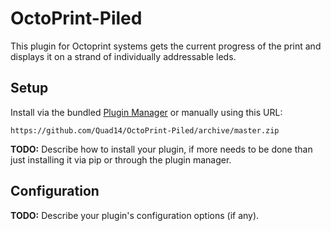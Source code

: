 # OctoPrint-Piled

This plugin for Octoprint systems gets the current progress of the print and displays it on a strand of individually addressable leds.

## Setup

Install via the bundled [Plugin Manager](https://github.com/foosel/OctoPrint/wiki/Plugin:-Plugin-Manager)
or manually using this URL:

    https://github.com/Quad14/OctoPrint-Piled/archive/master.zip

**TODO:** Describe how to install your plugin, if more needs to be done than just installing it via pip or through
the plugin manager.

## Configuration

**TODO:** Describe your plugin's configuration options (if any).
